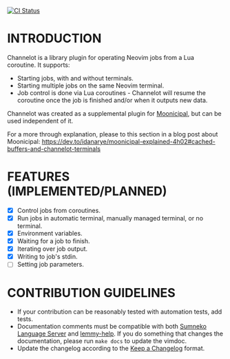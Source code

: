 [![CI Status](https://github.com/idanarye/nvim-channelot/workflows/CI/badge.svg)](https://github.com/idanarye/channelot/actions)

INTRODUCTION
============

Channelot is a library plugin for operating Neovim jobs from a Lua coroutine. It supports:

* Starting jobs, with and without terminals.
* Starting multiple jobs on the same Neovim terminal.
* Job control is done via Lua coroutines - Channelot will resume the coroutine once the job is finished and/or when it outputs new data.

Channelot was created as a supplemental plugin for [Moonicipal](https://github.com/idanarye/nvim-moonicipal), but can be used independent of it.

For a more through explanation, please to this section in a blog post about Moonicipal: https://dev.to/idanarye/moonicipal-explained-4h02#cached-buffers-and-channelot-terminals

FEATURES (IMPLEMENTED/PLANNED)
==============================

- [x] Control jobs from coroutines.
- [x] Run jobs in automatic terminal, manually managed terminal, or no terminal.
- [x] Environment variables.
- [x] Waiting for a job to finish.
- [x] Iterating over job output.
- [x] Writing to job's stdin.
- [ ] Setting job parameters.

CONTRIBUTION GUIDELINES
=======================

* If your contribution can be reasonably tested with automation tests, add tests.
* Documentation comments must be compatible with both [Sumneko Language Server](https://github.com/sumneko/lua-language-server/wiki/Annotations) and [lemmy-help](https://github.com/numToStr/lemmy-help/blob/master/emmylua.md). If you do something that changes the documentation, please run `make docs` to update the vimdoc.
* Update the changelog according to the [Keep a Changelog](http://keepachangelog.com/en/1.0.0/) format.
